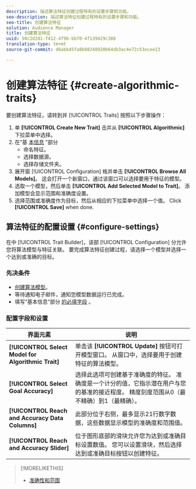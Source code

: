 ```yaml
---
description: 描述算法特征创建过程特有的设置步骤和功能。
seo-description: 描述算法特征创建过程特有的设置步骤和功能。
seo-title: 创建算法特征
solution: Audience Manager
title: 创建算法特征
uuid: 50c2d2d1-f412-479b-bb70-4f139429c388
translation-type: tm+mt
source-git-commit: d6abb45fa8b88248920b64db3ac4e72c53ecee13

---
```



# 创建算法特征 {#create-algorithmic-traits}

<!-- t_algo_trait_build.xml -->

要创建算法特征，请转到并 [!UICONTROL Traits] 按照以下步骤操作：

1. 单 **[!UICONTROL Create New Trait]** 击并从 **[!UICONTROL Algorithmic]** 下拉菜单中选择。
1. 在“基 [本信息](../../features/traits/create-onboarded-rule-based-traits.md) ”部分
   * 命名特征。
   * 选择数据源。
   * 选择存储文件夹。
1. 展开窗 [!UICONTROL Configuration] 格并单击 **[!UICONTROL Browse All Models]**。
这会打开一个新窗口，通过该窗口可以选择要用于特征的模型。
1. 选取一个模型，然后单击 **[!UICONTROL Add Selected Model to Trait]**。
添加模型会显示范围和准确度设置。
1. 选择范围或准确度作为目标，然后从相应的下拉菜单中选择一个值。 Click **[!UICONTROL Save]** when done.

## 算法特征的配置设置 {#configure-settings}

在中 [!UICONTROL Trait Builder]，该部 [!UICONTROL Configuration] 分允许您将算法模型与特征关联。 要完成算法特征创建过程，请选择一个模型并选择一个达到或准确的目标。

### 先决条件

<!-- r_algo_trait_config_section.xml -->

* [创建算法模型](../../features/algorithmic-models/create-model.md#build-model)。
* 等待通知电子邮件，通知您模型数据运行已完成。
* 填写“基本信息”部分 [的必填字段](../../features/traits/create-onboarded-rule-based-traits.md) 。

### 配置字段和设置

| 界面元素 | 说明 |
|---|---|
| **[!UICONTROL Select Model for Algorithmic Trait]** | 单击该 **[!UICONTROL Update]** 按钮可打开模型窗口。 从窗口中，选择要用于创建特征的算法模型。 |
| **[!UICONTROL Select Goal Accuracy]** | 选择此选项可创建基于准确度的特征。 准确度是一个计分的值，它指示潜在用户与您的基准的接近程度。 精度刻度范围从0（最不精确）到1（最精确）。 |
| **[!UICONTROL Reach and Accuracy Data Columns]** | 此部分位于右侧，最多显示21行数字数据，这些数据显示模型的准确度和范围值。 |
| **[!UICONTROL Reach and Accuracy Slider]** | 位于图形底部的滑块允许您为达到或准确目标设置数值。 您可以设置滑块，然后选择达到或准确目标按钮以创建特征。 |

>[!MORELIKETHIS]
>
>* [准确性和范围](../../features/traits/trait-accuracy-reach.md)

